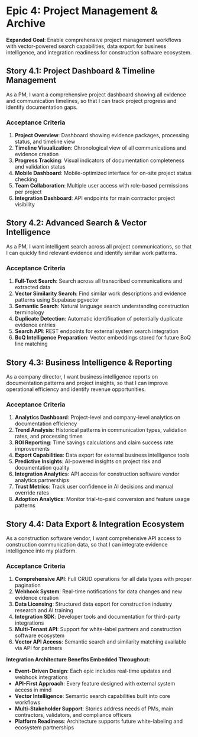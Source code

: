 # Epic 4: Project Management & Archive

**Expanded Goal**: Enable comprehensive project management workflows with vector-powered search capabilities, data export for business intelligence, and integration readiness for construction software ecosystem.

## Story 4.1: Project Dashboard & Timeline Management
As a PM,
I want a comprehensive project dashboard showing all evidence and communication timelines,
so that I can track project progress and identify documentation gaps.

### Acceptance Criteria
1. **Project Overview**: Dashboard showing evidence packages, processing status, and timeline view
2. **Timeline Visualization**: Chronological view of all communications and evidence creation
3. **Progress Tracking**: Visual indicators of documentation completeness and validation status
4. **Mobile Dashboard**: Mobile-optimized interface for on-site project status checking
5. **Team Collaboration**: Multiple user access with role-based permissions per project
6. **Integration Dashboard**: API endpoints for main contractor project visibility

## Story 4.2: Advanced Search & Vector Intelligence
As a PM,
I want intelligent search across all project communications,
so that I can quickly find relevant evidence and identify similar work patterns.

### Acceptance Criteria
1. **Full-Text Search**: Search across all transcribed communications and extracted data
2. **Vector Similarity Search**: Find similar work descriptions and evidence patterns using Supabase pgvector
3. **Semantic Search**: Natural language search understanding construction terminology
4. **Duplicate Detection**: Automatic identification of potentially duplicate evidence entries
5. **Search API**: REST endpoints for external system search integration
6. **BoQ Intelligence Preparation**: Vector embeddings stored for future BoQ line matching

## Story 4.3: Business Intelligence & Reporting
As a company director,
I want business intelligence reports on documentation patterns and project insights,
so that I can improve operational efficiency and identify revenue opportunities.

### Acceptance Criteria
1. **Analytics Dashboard**: Project-level and company-level analytics on documentation efficiency
2. **Trend Analysis**: Historical patterns in communication types, validation rates, and processing times
3. **ROI Reporting**: Time savings calculations and claim success rate improvements
4. **Export Capabilities**: Data export for external business intelligence tools
5. **Predictive Insights**: AI-powered insights on project risk and documentation quality
6. **Integration Analytics**: API access for construction software vendor analytics partnerships
7. **Trust Metrics**: Track user confidence in AI decisions and manual override rates
8. **Adoption Analytics**: Monitor trial-to-paid conversion and feature usage patterns

## Story 4.4: Data Export & Integration Ecosystem
As a construction software vendor,
I want comprehensive API access to construction communication data,
so that I can integrate evidence intelligence into my platform.

### Acceptance Criteria
1. **Comprehensive API**: Full CRUD operations for all data types with proper pagination
2. **Webhook System**: Real-time notifications for data changes and new evidence creation
3. **Data Licensing**: Structured data export for construction industry research and AI training
4. **Integration SDK**: Developer tools and documentation for third-party integrations
5. **Multi-Tenant API**: Support for white-label partners and construction software ecosystem
6. **Vector API Access**: Semantic search and similarity matching available via API for partners

**Integration Architecture Benefits Embedded Throughout:**
- **Event-Driven Design**: Each epic includes real-time updates and webhook integrations
- **API-First Approach**: Every feature designed with external system access in mind
- **Vector Intelligence**: Semantic search capabilities built into core workflows
- **Multi-Stakeholder Support**: Stories address needs of PMs, main contractors, validators, and compliance officers
- **Platform Readiness**: Architecture supports future white-labeling and ecosystem partnerships
